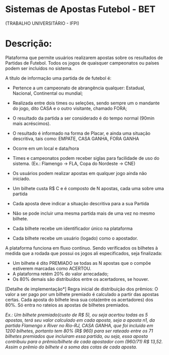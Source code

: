 # Sistemas de Apostas Futebol - BET 
(TRABALHO UNIVERSITÁRIO - IFPI)

# Descrição:
Plataforma que permite usuários realizarem apostas sobre os resultados de Partidas de Futebol. Todos os jogos de quaisquer campeonatos ou países podem ser incluídos no sistema.

A título de informação uma partida de de futebol é:
* Pertence a um campeonato de abrangência qualquer: Estadual, Nacional, Continental ou mundial;
* Realizada entre dois times ou seleções, sendo sempre um o mandante do jogo, dito CASA e o outro visitante, chamado FORA;
* O resultado da partida a ser considerado é do tempo normal  (90min mais acréscimos).
* O resultado é informado na forma de Placar, e ainda uma situação descritiva, tais como: EMPATE, CASA GANHA, FORA GANHA
* Ocorre em um local e data/hora

* Times e campeonatos podem receber siglas para facilidade de uso do sistema. (Ex.: Flamengo -> FLA, Copa do Nordeste -> CNE)

* Os usuários podem realizar apostas em qualquer jogo ainda não iniciado. 

* Um bilhete custa R$ C e é composto de N apostas, cada uma sobre uma partida

* Cada aposta deve indicar a situação descritiva para a sua Partida

* Não se pode incluir uma mesma partida mais de uma vez no mesmo bilhete.

* Cada bilhete recebe um identificador único na plataforma

* Cada bilhete recebe um usuário (logado) como o apostador.

A plataforma funciona em fluxo contínuo. Sendo verificados os bilhetes à medida que a rodada que possui os jogos ali especificados, seja finalizada:
* Um bilhete é dito PREMIADO se todas as N apostas que o compõe estiverem marcadas como ACERTOU. 
* A plataforma retém 20% do valor arrecadado;
* Os 80% demais são distribuídos entre os acertadores, se houver.

[Detalhe de implementação*] Regra inicial de distribuição dos prêmios: O valor a ser pago por um bilhete premiado é calculado a partir das apostas certas. Cada aposta do bilhete leva sua cota(entre os acertadores) dos 80%. Só entra no rateios as apostas de bilhetes premiados.

*Ex.: Um bilhete premiado(custo de R$ 5), ou seja acertou todas as 5 apostas, terá seu valor calculado em cada aposta, seja a aposta n1, da partida  Flamengo x River no Rio-RJ, CASA GANHA, que foi incluída em 1200 bilhetes, portanto tem 80% (R$ 960) para ser rateado entre os 71 bilhetes premiados que incluíram essa partida, ou seja, essa aposta contribuiu para o prêmio/bilhete de cada apostador com (960/71) R$ 13,52. Assim o prêmio do bilhete é a soma das cotas de cada aposta.*
